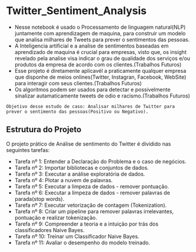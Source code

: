 # Twitter_Sentiment_Analysis
- Nesse notebook é usado o Processamento de linguagem natural(NLP) juntamente com aprendizagem de maquina, para construir um modelo que analisa milhares de Tweets para prever o sentimentos das pessoas.
- A Inteligencia artificial e a analise de sentimentos baseadas em aprendizado de maquina é crucial para empresas, visto que, os insight revelado pela analise visa indicar o grau de qualidade dos serviços e/ou produtos da empresa de acordo com os clientes.(Trabalhos Futuros)
- Esse projeto é diretamente aplicavél a praticamente qualquer empresa que disponhe de meios onlines(Twitter, Instagran, Facebook, WebSite) para interagir com seus clientes.(Trabalhos Futuros)
- Os algoritmos podem ser usados para detectar e possivelmente sinalizar autamaticamente tweets de odio e racismo.(Trabalhos Futuros)

`Objetivo desse estudo de caso: Analisar milhares de Twitter para prever o sentimento das pessoas(Positivo ou Negativo).`

## Estrutura do Projeto
O projeto prático de Análise de sentimento do Twitter é dividido nas seguintes tarefas:

- Tarefa nº 1: Entender a Declaração do Problema e o caso de negócios.
- Tarefa nº 2: Importar bibliotecas e conjuntos de dados.
- Tarefa nº 3: Executar a análise exploratória de dados.
- Tarefa nº 4: Plotar a nuvem de palavras.
- Tarefa nº 5: Executar a limpeza de dados - remover pontuação.
- Tarefa nº 6: Executar a limpeza de dados - remover palavras de parada(stop words).
- Tarefa nº 7: Executar vetorização de contagem (Tokenization).
- Tarefa nº 8: Criar um pipeline para remover palavras irrelevantes, pontuação e realizar tokenização.
- Tarefa nº 9: Compreender a teoria e a intuição por trás dos classificadores Naive Bayes.
- Tarefa nº 10: Treinar um Classificador Naive Bayes.
- Tarefa nº 11: Avaliar o desempenho do modelo treinado.
